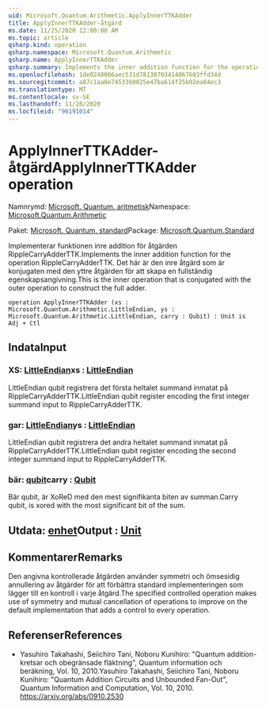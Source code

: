 ```yaml
---
uid: Microsoft.Quantum.Arithmetic.ApplyInnerTTKAdder
title: ApplyInnerTTKAdder-åtgärd
ms.date: 11/25/2020 12:00:00 AM
ms.topic: article
qsharp.kind: operation
qsharp.namespace: Microsoft.Quantum.Arithmetic
qsharp.name: ApplyInnerTTKAdder
qsharp.summary: Implements the inner addition function for the operation RippleCarryAdderTTK. This is the inner operation that is conjugated with the outer operation to construct the full adder.
ms.openlocfilehash: 1de0248066aec531d78130703414067603ffd34d
ms.sourcegitcommit: a87c1aa8e7453360025e47ba614f25b02ea84ec3
ms.translationtype: MT
ms.contentlocale: sv-SE
ms.lasthandoff: 11/26/2020
ms.locfileid: "96191014"
---
```

# <a name="applyinnerttkadder-operation"></a><span data-ttu-id="df353-102">ApplyInnerTTKAdder-åtgärd</span><span class="sxs-lookup"><span data-stu-id="df353-102">ApplyInnerTTKAdder operation</span></span>

<span data-ttu-id="df353-103">Namnrymd: [Microsoft. Quantum. aritmetisk](xref:Microsoft.Quantum.Arithmetic)</span><span class="sxs-lookup"><span data-stu-id="df353-103">Namespace: [Microsoft.Quantum.Arithmetic](xref:Microsoft.Quantum.Arithmetic)</span></span>

<span data-ttu-id="df353-104">Paket: [Microsoft. Quantum. standard](https://nuget.org/packages/Microsoft.Quantum.Standard)</span><span class="sxs-lookup"><span data-stu-id="df353-104">Package: [Microsoft.Quantum.Standard](https://nuget.org/packages/Microsoft.Quantum.Standard)</span></span>


<span data-ttu-id="df353-105">Implementerar funktionen inre addition för åtgärden RippleCarryAdderTTK.</span><span class="sxs-lookup"><span data-stu-id="df353-105">Implements the inner addition function for the operation RippleCarryAdderTTK.</span></span> <span data-ttu-id="df353-106">Det här är den inre åtgärd som är konjugaten med den yttre åtgärden för att skapa en fullständig egenskapsangivning.</span><span class="sxs-lookup"><span data-stu-id="df353-106">This is the inner operation that is conjugated with the outer operation to construct the full adder.</span></span>

```qsharp
operation ApplyInnerTTKAdder (xs : Microsoft.Quantum.Arithmetic.LittleEndian, ys : Microsoft.Quantum.Arithmetic.LittleEndian, carry : Qubit) : Unit is Adj + Ctl
```


## <a name="input"></a><span data-ttu-id="df353-107">Indata</span><span class="sxs-lookup"><span data-stu-id="df353-107">Input</span></span>

### <a name="xs--littleendian"></a><span data-ttu-id="df353-108">XS: [LittleEndian](xref:Microsoft.Quantum.Arithmetic.LittleEndian)</span><span class="sxs-lookup"><span data-stu-id="df353-108">xs : [LittleEndian](xref:Microsoft.Quantum.Arithmetic.LittleEndian)</span></span>

<span data-ttu-id="df353-109">LittleEndian qubit registrera det första heltalet summand inmatat på RippleCarryAdderTTK.</span><span class="sxs-lookup"><span data-stu-id="df353-109">LittleEndian qubit register encoding the first integer summand input to RippleCarryAdderTTK.</span></span>


### <a name="ys--littleendian"></a><span data-ttu-id="df353-110">gar: [LittleEndian](xref:Microsoft.Quantum.Arithmetic.LittleEndian)</span><span class="sxs-lookup"><span data-stu-id="df353-110">ys : [LittleEndian](xref:Microsoft.Quantum.Arithmetic.LittleEndian)</span></span>

<span data-ttu-id="df353-111">LittleEndian qubit registrera det andra heltalet summand inmatat på RippleCarryAdderTTK.</span><span class="sxs-lookup"><span data-stu-id="df353-111">LittleEndian qubit register encoding the second integer summand input to RippleCarryAdderTTK.</span></span>


### <a name="carry--qubit"></a><span data-ttu-id="df353-112">bär: [qubit](xref:microsoft.quantum.lang-ref.qubit)</span><span class="sxs-lookup"><span data-stu-id="df353-112">carry : [Qubit](xref:microsoft.quantum.lang-ref.qubit)</span></span>

<span data-ttu-id="df353-113">Bär qubit, är XoReD med den mest signifikanta biten av summan.</span><span class="sxs-lookup"><span data-stu-id="df353-113">Carry qubit, is xored with the most significant bit of the sum.</span></span>



## <a name="output--unit"></a><span data-ttu-id="df353-114">Utdata: [enhet](xref:microsoft.quantum.lang-ref.unit)</span><span class="sxs-lookup"><span data-stu-id="df353-114">Output : [Unit](xref:microsoft.quantum.lang-ref.unit)</span></span>



## <a name="remarks"></a><span data-ttu-id="df353-115">Kommentarer</span><span class="sxs-lookup"><span data-stu-id="df353-115">Remarks</span></span>

<span data-ttu-id="df353-116">Den angivna kontrollerade åtgärden använder symmetri och ömsesidig annullering av åtgärder för att förbättra standard implementeringen som lägger till en kontroll i varje åtgärd.</span><span class="sxs-lookup"><span data-stu-id="df353-116">The specified controlled operation makes use of symmetry and mutual cancellation of operations to improve on the default implementation that adds a control to every operation.</span></span>

## <a name="references"></a><span data-ttu-id="df353-117">Referenser</span><span class="sxs-lookup"><span data-stu-id="df353-117">References</span></span>

- <span data-ttu-id="df353-118">Yasuhiro Takahashi, Seiichiro Tani, Noboru Kunihiro: "Quantum addition-kretsar och obegränsade fläktning", Quantum information och beräkning, Vol. 10, 2010.</span><span class="sxs-lookup"><span data-stu-id="df353-118">Yasuhiro Takahashi, Seiichiro Tani, Noboru Kunihiro: "Quantum Addition Circuits and Unbounded Fan-Out", Quantum Information and Computation, Vol. 10, 2010.</span></span>
  https://arxiv.org/abs/0910.2530